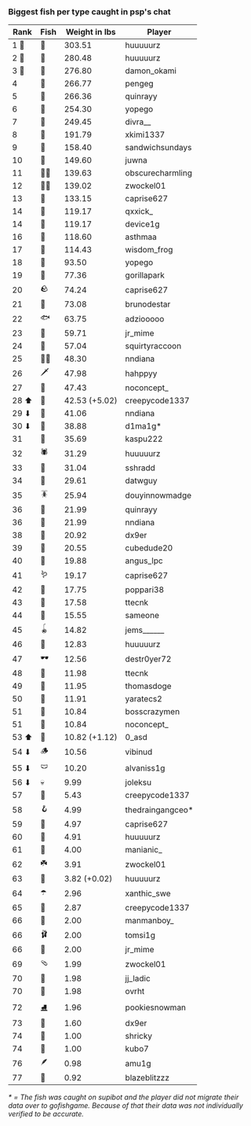 ### Biggest fish per type caught in psp's chat
| Rank | Fish | Weight in lbs | Player |
|------|--------|-----------|---------|
| 1 🥇  | 🐳 | 303.51 | huuuuurz |
| 2 🥈  | 🦑 | 280.48 | huuuuurz |
| 3 🥉  | 🐉 | 276.80 | damon_okami |
| 4  | 🐍 | 266.77 | pengeg |
| 5  | 🦕 | 266.36 | quinrayy |
| 6  | 🐢 | 254.30 | yopego |
| 7  | 🦈 | 249.45 | divra__ |
| 8  | 🐙 | 191.79 | xkimi1337 |
| 9  | 🐋 | 158.40 | sandwichsundays |
| 10  | 🐊 | 149.60 | juwna |
| 11  | 🧞‍♂ | 139.63 | obscurecharmling |
| 12  | 🧜‍♀️ | 139.02 | zwockel01 |
| 13  | 🦭 | 133.15 | caprise627 |
| 14  | 🐬 | 119.17 | qxxick_ |
| 14  | 🦞 | 119.17 | device1g |
| 16  | 🧟 | 118.60 | asthmaa |
| 17  | 🦪 | 114.43 | wisdom_frog |
| 18  | 🪸 | 93.50 | yopego |
| 19  | 🦇 | 77.36 | gorillapark |
| 20  | 🪨 | 74.24 | caprise627 |
| 21  | 👑 | 73.08 | brunodestar |
| 22  | 🐟 | 63.75 | adziooooo |
| 23  | 📱 | 59.71 | jr_mime |
| 24  | 🦐 | 57.04 | squirtyraccoon |
| 25  | 🐻‍❄ | 48.30 | nndiana |
| 26  | 🗡️ | 47.98 | hahppyy |
| 27  | 🐸 | 47.43 | noconcept_ |
| 28 ⬆ | 🦫 | 42.53 (+5.02) | creepycode1337 |
| 29 ⬇ | 🐧 | 41.06 | nndiana |
| 30 ⬇ | 🦀 | 38.88 | d1ma1g* |
| 31  | 🐡 | 35.69 | kaspu222 |
| 32  | 🕷️ | 31.29 | huuuuurz |
| 33  | 🥒 | 31.04 | sshradd |
| 34  | 🧽 | 29.61 | datwguy |
| 35  | 🪳 | 25.94 | douyinnowmadge |
| 36  | 🐠 | 21.99 | quinrayy |
| 36  | 🦠 | 21.99 | nndiana |
| 38  | 🎰 | 20.92 | dx9er |
| 39  | 🪼 | 20.55 | cubedude20 |
| 40  | 🦦 | 19.88 | angus_lpc |
| 41  | 🪱 | 19.17 | caprise627 |
| 42  | 🧭 | 17.75 | poppari38 |
| 43  | 🍄 | 17.58 | ttecnk |
| 44  | 🦆 | 15.55 | sameone |
| 45  | 🪀 | 14.82 | jems______ |
| 46  | 🧃 | 12.83 | huuuuurz |
| 47  | 🕶️ | 12.56 | destr0yer72 |
| 48  | 👒 | 11.98 | ttecnk |
| 49  | 🐌 | 11.95 | thomasdoge |
| 50  | 🧸 | 11.91 | yaratecs2 |
| 51  | 🦎 | 10.84 | bosscrazymen |
| 51  | 🧊 | 10.84 | noconcept_ |
| 53 ⬆ | 🎱 | 10.82 (+1.12) | 0_asd |
| 54 ⬇ | 🪵 | 10.56 | vibinud |
| 55 ⬇ | 🩲 | 10.20 | alvaniss1g |
| 56 ⬇ | 💀 | 9.99 | joleksu |
| 57  | 🧵 | 5.43 | creepycode1337 |
| 58  | 🪝 | 4.99 | thedraingangceo* |
| 59  | 🎏 | 4.97 | caprise627 |
| 60  | 🥫 | 4.91 | huuuuurz |
| 61  | 🐚 | 4.00 | manianic_ |
| 62  | ☘️ | 3.91 | zwockel01 |
| 63  | 🪺 | 3.82 (+0.02) | huuuuurz |
| 64  | ☂️ | 2.96 | xanthic_swe |
| 65  | 🌹 | 2.87 | creepycode1337 |
| 66  | 🧦 | 2.00 | manmanboy_ |
| 66  | 🩰 | 2.00 | tomsi1g |
| 66  | 👢 | 2.00 | jr_mime |
| 69  | 🩴 | 1.99 | zwockel01 |
| 70  | 👟 | 1.98 | jj_ladic |
| 70  | 🥪 | 1.98 | ovrht |
| 72  | ⛸️ | 1.96 | pookiesnowman |
| 73  | 🍬 | 1.60 | dx9er |
| 74  | 🌿 | 1.00 | shricky |
| 74  | 🧤 | 1.00 | kubo7 |
| 76  | 🪶 | 0.98 | amu1g |
| 77  | 🧣 | 0.92 | blazeblitzzz |

_* = The fish was caught on supibot and the player did not migrate their data over to gofishgame. Because of that their data was not individually verified to be accurate._
